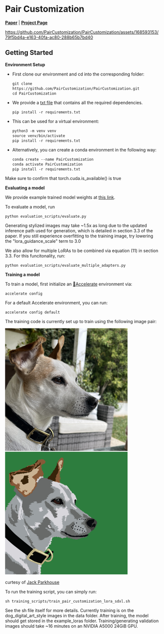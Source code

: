 # Pair Customization

[**Paper**](https://paircustomization.github.io/) | [**Project Page**](https://paircustomization.github.io/)



https://github.com/PairCustomization/PairCustomization/assets/168593153/79f5bd4a-e163-40fa-ac80-288b65b7bd40



## Getting Started
**Environment Setup**
- First clone our environment and cd into the corresponding folder: 
    ```
    git clone https://github.com/PairCustomization/PairCustomization.git
    cd PairCustomization  
    ```
 - We provide a [txt file](requirements.txt) that contains all the required dependencies. 
    ```
    pip install -r requirements.txt
    ```
- This can be used for a virtual environment:
  ```
  python3 -m venv venv
  source venv/bin/activate
  pip install -r requirements.txt
  ```

- Alternatively, you can create a conda environment in the following way: 
  ```
  conda create --name PairCustomization
  conda activate PairCustomization
  pip install -r requirements.txt
  ```
Make sure to confirm that torch.cuda.is_available() is true

**Evaluating a model**

We provide example trained model weights at [this link](https://drive.google.com/drive/folders/1KeZwisE6s-FqS6wGkdb6exHASfOsPg6A?usp=drive_link).

 To evaluate a model, run
```
python evaluation_scripts/evaluate.py
```
Generating stylized images may take ~1.5x as long due to the updated inference path used for generation, which is detailed in section 3.3 of the paper. If you still experience overfitting to the training image, try lowering the "lora_guidance_scale" term to 3.0

We also allow for multiple LoRAs to be combined via equation (11) in section 3.3. For this funcitonality, run:
```
python evaluation_scripts/evaluate_multiple_adapters.py
```


**Training a model**

To train a model, first initialize an [🤗Accelerate](https://github.com/huggingface/accelerate/) environment via:
```
accelerate config
```
For a default Accelerate environment, you can run:
```
accelerate config default
```
The training code is currently set up to train using the following image pair:

<img src="data/dog_digital_art_style/real/dog.png" width="400" /> <img src="data/dog_digital_art_style/styled/dog.png" width="400" />

curtesy of [Jack Parkhouse](https://www.instagram.com/parkhouse_art/)

To run the training script, you can simply run: 
```
sh training_scripts/train_pair_customization_lora_sdxl.sh
```
See the sh file itself for more details. Currently training is on the dog_digital_art_style images in the data folder. After training, the model should get stored in the example_loras folder. Training/generating validation images should take ~16 minutes on an NVIDIA A5000 24GiB GPU.

